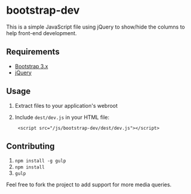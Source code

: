 # bootstrap-dev

This is a simple JavaScript file using jQuery to show/hide the columns to help front-end development.

## Requirements

* [Bootstrap 3.x](http://getbootstrap.com/)
* [jQuery](http://jquery.com/)

## Usage

1. Extract files to your application's webroot
2. Include `dest/dev.js` in your HTML file:

        <script src="/js/bootstrap-dev/dest/dev.js"></script>

## Contributing

1. `npm install -g gulp`
2. `npm install`
3. `gulp`

Feel free to fork the project to add support for more media queries.
